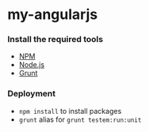 # my-angularjs
### Install the required tools
- [NPM](https://www.npmjs.com/)
- [Node.js](http://nodejs.org)
- [Grunt](http://gruntjs.com)

### Deployment
- `npm install` to install packages
- `grunt` alias for `grunt testem:run:unit`

